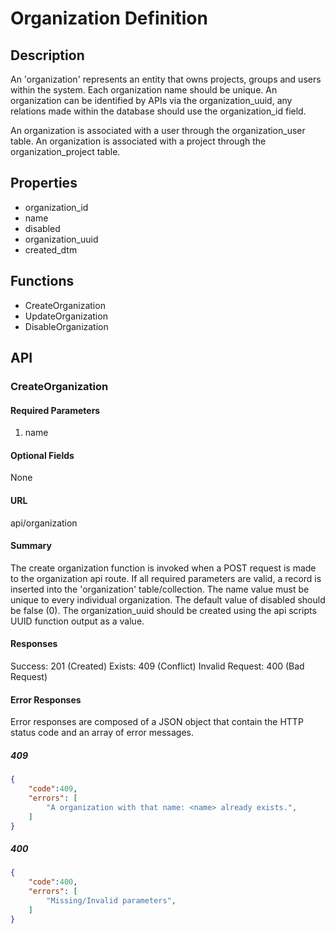 # Organization Definition

## Description

An 'organization' represents an entity that owns projects, groups and users within the system. Each organization name should be unique. An organization can be identified by APIs via the organization_uuid, any relations made within the database should use the organization_id field.

An organization is associated with a user through the organization_user table.
An organization is associated with a project through the organization_project table.

## Properties

* organization_id
* name
* disabled
* organization_uuid
* created_dtm

## Functions

* CreateOrganization
* UpdateOrganization
* DisableOrganization

## API

### CreateOrganization

#### Required Parameters

1. name

#### Optional Fields

None

#### URL

api/organization

#### Summary

The create organization function is invoked when a POST request is made to the organization api route. If all required parameters are valid, a record is inserted into the 'organization' table/collection.
The name value must be unique to every individual organization. The default value of disabled should be false (0).
The organization_uuid should be created using the api scripts UUID function output as a value.

#### Responses

Success: 201 (Created)
Exists:  409 (Conflict)
Invalid Request: 400 (Bad Request)

#### Error Responses

Error responses are composed of a JSON object that contain
the HTTP status code and an array of error messages.

##### 409

~~~~json
{
    "code":409,
    "errors": [
        "A organization with that name: <name> already exists.",
    ]
}
~~~~

##### 400

~~~~json
{
    "code":400,
    "errors": [
        "Missing/Invalid parameters",
    ]
}
~~~~
